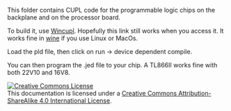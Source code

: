 This folder contains CUPL code for the programmable logic chips on the backplane and on the processor board.

To build it, use [Wincupl](https://www.microchip.com/en-us/products/fpgas-and-plds/spld-cplds/pld-design-resources). Hopefully this link still works when you access it. It works fine in [wine](http://www.winehq.org/) if you use Linux or MacOs.

Load the pld file, then click on run -> device dependent compile.

You can then program the .jed file to your chip. A TL866II works fine with both 22V10 and 16V8.

<a rel="license" href="http://creativecommons.org/licenses/by-sa/4.0/"><img alt="Creative Commons License" style="border-width:0" src="https://i.creativecommons.org/l/by-sa/4.0/88x31.png" /></a><br />This documentation is licensed under a <a rel="license" href="http://creativecommons.org/licenses/by-sa/4.0/">Creative Commons Attribution-ShareAlike 4.0 International License</a>.
